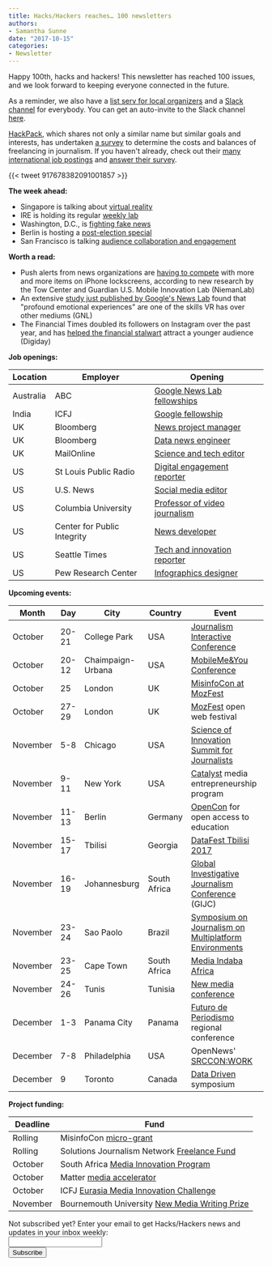 ```yaml
---
title: Hacks/Hackers reaches… 100 newsletters
authors:
- Samantha Sunne
date: "2017-10-15"
categories:
- Newsletter
---
```


Happy 100th, hacks and hackers! This newsletter has reached 100 issues, and we look forward to keeping everyone connected in the future.

As a reminder, we also have a [list serv for local organizers](https://groups.google.com/forum/#!forum/hackshackersorganizers) and a [Slack channel](https://groups.google.com/forum/#!forum/hackshackersorganizers) for everybody. You can get an auto-invite to the Slack channel [here](https://hackshackersslackers.herokuapp.com/).

[HackPack](https://hackpack.press), which shares not only a similar name but similar goals and interests, has undertaken [a survey](https://docs.google.com/forms/d/e/1FAIpQLSd_JpOBq11q6mCBCQBsmOyjxSUeBLu0xEaiyOtFsY04K22ZQg/viewform) to determine the costs and balances of freelancing in journalism. If you haven't already, check out their [many international job postings](https://hackpack.press/feed/list/?category=subscribed) and [answer their survey](https://docs.google.com/forms/d/e/1FAIpQLSd_JpOBq11q6mCBCQBsmOyjxSUeBLu0xEaiyOtFsY04K22ZQg/viewform).

{{< tweet 917678382091001857 >}}

**The week ahead:**

* Singapore is talking about [virtual reality](https://www.meetup.com/Hacks-Hackers-Singapore/events/243672571/)
* IRE is holding its regular [weekly lab](https://www.meetup.com/hackshackersIRE/events/243534425/)
* Washington, D.C., is [fighting fake news](https://www.meetup.com/Hacks-Hackers-DC/events/243503300/)
* Berlin is hosting a [post-election special](https://www.meetup.com/Hacks-Hackers-Berlin/events/243942532/)
* San Francisco is talking [audience collaboration and engagement](https://www.meetup.com/hacksandhackers/events/244177474/)


**Worth a read:**

* Push alerts from news organizations are [having to compete](http://www.niemanlab.org/2017/10/everyone-loves-push-alerts-but-there-are-problems-like-what-if-readers-dont-actually-open-them/) with more and more items on iPhone lockscreens, according to new research by the Tow Center and Guardian U.S. Mobile Innovation Lab (NiemanLab) 
* An extensive [study just published by Google's News Lab](https://newslab.withgoogle.com/assets/docs/storyliving-a-study-of-vr-in-journalism.pdf) found that "profound emotional experiences" are one of the skills VR has over other mediums (GNL)
* The Financial Times doubled its followers on Instagram over the past year, and has [helped the financial stalwart](https://digiday.com/media/inside-financial-times-instagram-strategy/?utm_source=API+Need+to+Know+newsletter&utm_campaign=b05f0d269c-EMAIL_CAMPAIGN_2017_10_10&utm_medium=email&utm_term=0_e3bf78af04-b05f0d269c-38065925) attract a younger audience (Digiday)

**Job openings:**

| Location | Employer | Opening |
| -------- | -------- | ------- |
Australia | ABC | [Google News Lab fellowships](http://www.walkleys.com/innovationblog/google-news-lab-fellowships/)
India | ICFJ | [Google fellowship](http://ijnet.org/en/opportunities/icfj-google-fellowship-open-india)
UK | Bloomberg | [News project manager](https://careers.bloomberg.com/job/detail/62589?qe=News+Project+Manager)
UK | Bloomberg | [Data news engineer](https://careers.bloomberg.com/job/detail/62457?qe=Content/Data+News+Engineer+-+Python/JavaScript+-+Bloomberg+News)
UK | MailOnline | [Science and tech editor](http://www.gorkanajobs.co.uk//job/74556/mailonline-deputy-science-and-technology-editor/)
US | St Louis Public Radio | [Digital engagement reporter](http://careers.journalists.org/jobs/10374151/digital-engagement-producer)
US | U.S. News | [Social media editor](http://careers.journalists.org/jobs/10369710/assistant-managing-editor-social-media)	
US | Columbia University | [Professor of video journalism](http://careers.journalists.org/jobs/10362603/professor-of-journalism-open-track-and-rank-video-journalism)
US | Center for Public Integrity | [News developer](http://ire.org/jobs/job/1121/)
US | Seattle Times | [Tech and innovation reporter](http://talkingbiznews.com/biz-news-help-wanted/seattle-times-seeks-technology-and-innovation-reporter/)
US | Pew Research Center | [Infographics designer](https://jobs-prc.icims.com/jobs/5237/information-graphics-designer/job)

**Upcoming events:**

| Month | Day | City | Country | Event |
| ----- | --- | ---- | ------- | ----- |
October | 20-21 | College Park | USA | [Journalism Interactive Conference](http://journalisminteractive.com/2017/)
October | 20-12 | Chaimpaign-Urbana | USA | [MobileMe&You Conference](http://www.mobileme-you.com/)
October | 25 | London | UK | [MisinfoCon at MozFest](https://misinfocon.com/misinfocon-is-back-well-see-you-at-the-mozilla-festival-in-london-fb8ea5f8c42b)
October | 27-29 | London | UK | [MozFest](https://mozillafestival.org/) open web festival
November | 5-8 | Chicago | USA | [Science of Innovation Summit for Journalists](http://ijnet.org/en/opportunities/science-innovation-summit-journalists-open-us)
November | 9-11 | New York | USA | [Catalyst](http://www.aaja.org/catalyst-2017) media entrepreneurship program
November | 11-13 | Berlin | Germany | [OpenCon](https://apply.opencon2017.org/referral/canada) for open access to education
November | 15-17 | Tbilisi | Georgia | [DataFest Tbilisi 2017](https://docs.google.com/forms/d/e/1FAIpQLSfTuRElJilqta24D4D7FUaT3uK6Hmhmu678bKrJzrUmvYKomw/viewform)
November | 16-19 | Johannesburg | South Africa | [Global Investigative Journalism Conference](http://gijc2017.org/) (GIJC)
November | 23-24 | Sao Paolo | Brazil | [Symposium on Journalism on Multiplatform Environments](http://ijnet.org/en/opportunities/conference-multiplatform-journalism-open-brazil)
November | 23-25 | Cape Town | South Africa | [Media Indaba Africa](https://mediaindaba.africa/?utm_source=CfA+Master+mailing+list&utm_campaign=7f01ae4c98-EMAIL_CAMPAIGN_2017_10_05&utm_medium=email&utm_term=0_350ba2e3d2-7f01ae4c98-101847485)
November | 24-26 | Tunis | Tunisia | [New media conference](http://ijnet.org/en/opportunities/travel-fellowship-available-new-media-conference-tunisia)
December | 1-3 | Panama City | Panama | [Futuro de Periodismo](http://www.icfj.org/our-work/conferencia-regional-el-futuro-del-periodismo-2017) regional conference
December | 7-8 | Philadelphia | USA | OpenNews'  [SRCCON:WORK](https://opennews.org/blog/srccon-work/)
December | 9 | Toronto | Canada | [Data Driven](https://www.eventbrite.com/e/data-driven-presented-by-humber-college-school-of-media-studies-it-tickets-38251114112) symposium

**Project funding:**

| Deadline | Fund |
| -------- | ---- |
Rolling | MisinfoCon [micro-grant](https://docs.google.com/forms/d/e/1FAIpQLScyX13mJU0DLUaoAFijjClCOUbzKrdqfFR2gMwv0eXVKJYXyQ/viewform?c=0&w=1)
Rolling | Solutions Journalism Network [Freelance Fund](http://solutionsjournalism.org/now-offering-travel-funds-freelancers/)
October | South Africa [Media Innovation Program](https://samip.mdif.org/innovation-challenge/)
October | Matter [media accelerator](http://ijnet.org/en/opportunities/media-accelerator-seeks-proposals-worldwide)
October | ICFJ [Eurasia Media Innovation Challenge](http://ijnet.org/en/opportunities/icfj-offers-grants-innovative-projects-eurasia)
November | Bournemouth University [New Media Writing Prize](http://newmediawritingprize.co.uk/)

<div id="mc_embed_signup"><form id="mc-embedded-subscribe-form" class="validate" action="//hackshackers.us1.list-manage.com/subscribe/post?u=c56f2e53d5ed6ef87f8aaa75c&amp;id=fb2bc6f10b" method="post" name="mc-embedded-subscribe-form" novalidate="" target="_blank">

<div id="mc_embed_signup_scroll">

<div class="mc-field-group"><label for="mce-EMAIL">Not subscribed yet? Enter your email to get Hacks/Hackers news and updates in your inbox weekly:  </label></div>

<div class="mc-field-group"><input id="mce-EMAIL" class="required email" name="EMAIL" type="email" value="" /></div>

<!-- real people should not fill this in and expect good things - do not remove this or risk form bot signups-->

<div style="position: absolute; left: -5000px;"><input tabindex="-1" name="b_c56f2e53d5ed6ef87f8aaa75c_fb2bc6f10b" type="text" value="" /></div>

<div class="clear"><input id="mc-embedded-subscribe" class="button" name="subscribe" type="submit" value="Subscribe" /></div>

</div>

</form></div>

<!--End mc_embed_signup-->

<meta name="twitter:card" content="summary">

<meta name="twitter:image:src" content="https://hackshackers.com/content-images/about/hackshackers_logomark.png">

